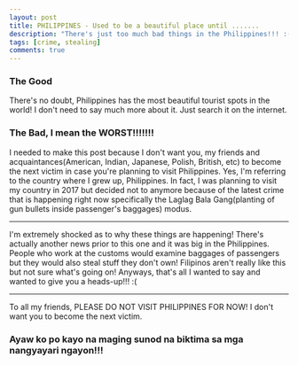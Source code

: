 ```yaml
---
layout: post
title: PHILIPPINES - Used to be a beautiful place until .......
description: "There's just too much bad things in the Philippines!!! :("
tags: [crime, stealing]
comments: true
---
```


### The Good

There's no doubt, Philippines has the most beautiful tourist spots in the world! I don't need to say much more about it. Just search it on the internet.

### The Bad, I mean the WORST!!!!!!!

I needed to make this post because I don't want you, my friends and acquaintances(American, Indian, Japanese, Polish, British, etc) to become the next victim in case you're planning to visit Philippines. Yes, I'm referring to the country where I grew up, Philippines. In fact, I was planning to visit my country in 2017 but decided not to anymore because of the latest crime that is happening right now specifically the Laglag Bala Gang(planting of gun bullets inside passenger's baggages) modus.

---
I'm extremely shocked as to why these things are happening! There's actually another news prior to this one and it was big in the Philippines. People who work at the customs would examine baggages of passengers but they would also steal stuff they don't own! Filipinos aren't really like this but not sure what's going on! Anyways, that's all I wanted to say and wanted to give you a heads-up!!! :( 

---
To all my friends, PLEASE DO NOT VISIT PHILIPPINES FOR NOW! I don't want you to become the next victim.

### Ayaw ko po kayo na maging sunod na biktima sa mga nangyayari ngayon!!!

